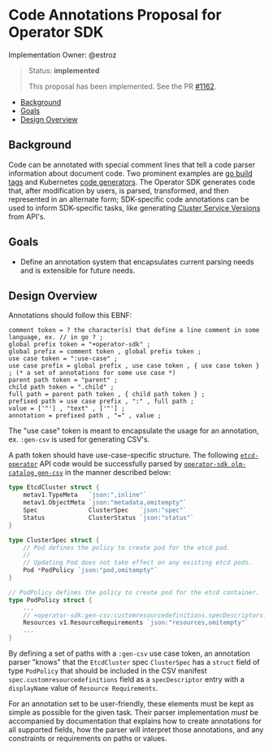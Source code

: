 # Code Annotations Proposal for Operator SDK

Implementation Owner: @estroz

> Status: **implemented**
>
> This proposal has been implemented. See the PR [#1162](https://github.com/operator-framework/operator-sdk/pull/1162).

- [Background](#background)
- [Goals](#goals)
- [Design Overview](#design-overview)

## Background

Code can be annotated with special comment lines that tell a code parser information about document code. Two prominent examples are [go build tags][go_build_tags] and Kubernetes [code generators][k8s_code_gen]. The Operator SDK generates code that, after modification by users, is parsed, transformed, and then represented in an alternate form; SDK-specific code annotations can be used to inform SDK-specific tasks, like generating [Cluster Service Versions][olm_csv] from API's.

## Goals

- Define an annotation system that encapsulates current parsing needs and is extensible for future needs.

## Design Overview

Annotations should follow this EBNF:

```
comment token = ? the character(s) that define a line comment in some language, ex. // in go ? ;
global prefix token = "+operator-sdk" ;
global prefix = comment token , global prefix token ;
use case token = ":use-case" ;
use case prefix = global prefix , use case token , { use case token } ; (* a set of annotations for some use case *)
parent path token = "parent" ;
child path token = ".child" ;
full path = parent path token , { child path token } ;
prefixed path = use case prefix , ":" , full path ;
value = ['"'] , "text" , ['"'] ;
annotation = prefixed path , "=" , value ;
```

The "use case" token is meant to encapsulate the usage for an annotation, ex. `:gen-csv` is used for generating CSV's.

A path token should have use-case-specific structure. The following [`etcd-operator`][etcd_operator_api] API code would be successfully parsed by [`operator-sdk olm-catalog gen-csv`][sdk_cli_ref_gen_csv] in the manner described below:

```Go
type EtcdCluster struct {
	metav1.TypeMeta   `json:",inline"`
	metav1.ObjectMeta `json:"metadata,omitempty"`
	Spec              ClusterSpec   `json:"spec"`
	Status            ClusterStatus `json:"status"`
}

type ClusterSpec struct {
	// Pod defines the policy to create pod for the etcd pod.
	//
	// Updating Pod does not take effect on any existing etcd pods.
	Pod *PodPolicy `json:"pod,omitempty"`
}

// PodPolicy defines the policy to create pod for the etcd container.
type PodPolicy struct {
	...
	// +operator-sdk:gen-csv:customresourcedefinitions.specDescriptors.displayName="Resource Requirements"
	Resources v1.ResourceRequirements `json:"resources,omitempty"`
	...
}
```

By defining a set of paths with a `:gen-csv` use case token, an annotation parser "knows" that the `EtcdCluster` spec `ClusterSpec` has a `struct` field of type `PodPolicy` that should be included in the CSV manifest `spec.customresourcedefinitions` field as a `specDescriptor` entry with a `displayName` value of `Resource Requirements`.

For an annotation set to be user-friendly, these elements must be kept as simple as possible for the given task. Their parser implementation _must_ be accompanied by documentation that explains how to create annotations for all supported fields, how the parser will interpret those annotations, and any constraints or requirements on paths or values.

[go_build_tags]: https://golang.org/pkg/go/build/#hdr-Build_Constraints
[k8s_code_gen]: https://blog.openshift.com/kubernetes-deep-dive-code-generation-customresources/
[olm_csv]: https://github.com/operator-framework/operator-lifecycle-manager/blob/master/doc/design/building-your-csv.md
[sdk_cli_ref_gen_csv]: https://github.com/operator-framework/operator-sdk/blob/v0.13.0/doc/sdk-cli-reference.md#gen-csv
[etcd_operator_api]: https://github.com/coreos/etcd-operator/blob/387ece1ca4e9af764c9eb569ff995a21b10ba5ee/pkg/apis/etcd/v1beta2/cluster.go
